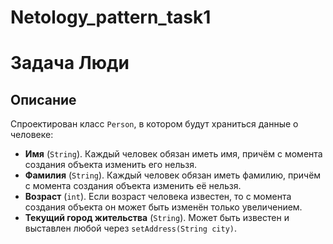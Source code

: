 # Netology_pattern_task1
# Задача Люди

## Описание
Спроектирован класс `Person`, в котором будут храниться данные о человеке:
* **Имя** (`String`). Каждый человек обязан иметь имя, причём с момента создания объекта изменить его нельзя.
* **Фамилия** (`String`). Каждый человек обязан иметь фамилию, причём с момента создания объекта изменить её нельзя.
* **Возраст** (`int`). Если возраст человека известен, то с момента создания объекта он может быть изменён только увеличением. 
* **Текущий город жительства** (`String`). Может быть известен и выставлен  любой через `setAddress(String city)`.



